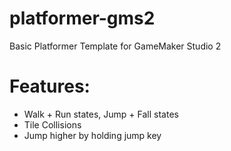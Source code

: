 # platformer-gms2
Basic Platformer Template for GameMaker Studio 2

# Features:
* Walk + Run states, Jump + Fall states
* Tile Collisions
* Jump higher by holding jump key
